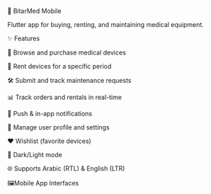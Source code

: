 📱 BitarMed Mobile

Flutter app for buying, renting, and maintaining medical equipment.

✨ Features

🛒 Browse and purchase medical devices

📅 Rent devices for a specific period

🛠️ Submit and track maintenance requests

📊 Track orders and rentals in real-time

🔔 Push & in-app notifications

👤 Manage user profile and settings

❤️ Wishlist (favorite devices)

🌙 Dark/Light mode

🌐 Supports Arabic (RTL) & English (LTR)

🖼️Mobile App Interfaces
